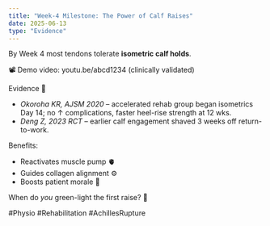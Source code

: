 ```yaml
---
title: "Week-4 Milestone: The Power of Calf Raises"
date: 2025-06-13
type: "Evidence"
---
```


By Week 4 most tendons tolerate **isometric calf holds**.

📽️ Demo video: youtu.be/abcd1234 (clinically validated)

Evidence 🧾
- *Okoroha KR, AJSM 2020* – accelerated rehab group began isometrics Day 14; no ↑ complications, faster heel-rise strength at 12 wks.
- *Deng Z, 2023 RCT* – earlier calf engagement shaved 3 weeks off return-to-work.

Benefits:
- Reactivates muscle pump 🫀
- Guides collagen alignment ⚙️
- Boosts patient morale 🎯

When do *you* green-light the first raise? 🔽

#Physio #Rehabilitation #AchillesRupture
